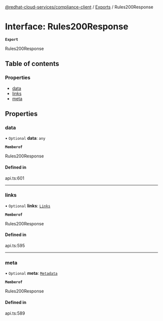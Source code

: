 [@redhat-cloud-services/compliance-client](../README.md) / [Exports](../modules.md) / Rules200Response

# Interface: Rules200Response

**`Export`**

Rules200Response

## Table of contents

### Properties

- [data](Rules200Response.md#data)
- [links](Rules200Response.md#links)
- [meta](Rules200Response.md#meta)

## Properties

### data

• `Optional` **data**: `any`

**`Memberof`**

Rules200Response

#### Defined in

api.ts:601

___

### links

• `Optional` **links**: [`Links`](Links.md)

**`Memberof`**

Rules200Response

#### Defined in

api.ts:595

___

### meta

• `Optional` **meta**: [`Metadata`](Metadata.md)

**`Memberof`**

Rules200Response

#### Defined in

api.ts:589
